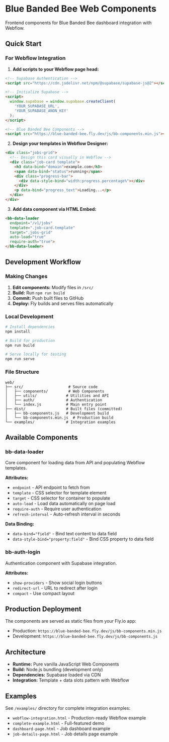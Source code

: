 # Blue Banded Bee Web Components

Frontend components for Blue Banded Bee dashboard integration with Webflow.

## Quick Start

### For Webflow Integration

1. **Add scripts to your Webflow page head:**

```html
<!-- Supabase Authentication -->
<script src="https://cdn.jsdelivr.net/npm/@supabase/supabase-js@2"></script>

<!-- Initialize Supabase -->
<script>
  window.supabase = window.supabase.createClient(
    'YOUR_SUPABASE_URL',
    'YOUR_SUPABASE_ANON_KEY'
  );
</script>

<!-- Blue Banded Bee Components -->
<script src="https://blue-banded-bee.fly.dev/js/bb-components.min.js"></script>
```

2. **Design your templates in Webflow Designer:**

```html
<div class="jobs-grid">
  <!-- Design this card visually in Webflow -->
  <div class="job-card template">
    <h3 data-bind="domain">example.com</h3>
    <span data-bind="status">running</span>
    <div class="progress-bar">
      <div data-style-bind="width:progress.percentage%"></div>
    </div>
    <p data-bind="progress_text">Loading...</p>
  </div>
</div>
```

3. **Add data component via HTML Embed:**

```html
<bb-data-loader 
  endpoint="/v1/jobs"
  template=".job-card.template"
  target=".jobs-grid"
  auto-load="true"
  require-auth="true">
</bb-data-loader>
```

## Development Workflow

### Making Changes

1. **Edit components:** Modify files in `/src/`
2. **Build:** Run `npm run build`
3. **Commit:** Push built files to GitHub
4. **Deploy:** Fly builds and serves files automatically

### Local Development

```bash
# Install dependencies
npm install

# Build for production
npm run build

# Serve locally for testing
npm run serve
```

### File Structure

```
web/
├── src/                    # Source code
│   ├── components/         # Web Components
│   ├── utils/             # Utilities and API
│   ├── auth/              # Authentication
│   └── index.js           # Main entry point
├── dist/                  # Built files (committed)
│   ├── bb-components.js   # Development build
│   └── bb-components.min.js  # Production build
└── examples/              # Integration examples
```

## Available Components

### bb-data-loader

Core component for loading data from API and populating Webflow templates.

**Attributes:**
- `endpoint` - API endpoint to fetch from
- `template` - CSS selector for template element
- `target` - CSS selector for container to populate
- `auto-load` - Load data automatically on page load
- `require-auth` - Require user authentication
- `refresh-interval` - Auto-refresh interval in seconds

**Data Binding:**
- `data-bind="field"` - Bind text content to data field
- `data-style-bind="property:field"` - Bind CSS property to data field

### bb-auth-login

Authentication component with Supabase integration.

**Attributes:**
- `show-providers` - Show social login buttons
- `redirect-url` - URL to redirect after login
- `compact` - Use compact layout

## Production Deployment

The components are served as static files from your Fly.io app:

- Production: `https://blue-banded-bee.fly.dev/js/bb-components.min.js`
- Development: `https://blue-banded-bee.fly.dev/js/bb-components.js`

## Architecture

- **Runtime:** Pure vanilla JavaScript Web Components
- **Build:** Node.js bundling (development only)
- **Dependencies:** Supabase loaded via CDN
- **Integration:** Template + data slots pattern with Webflow

## Examples

See `/examples/` directory for complete integration examples:

- `webflow-integration.html` - Production-ready Webflow example
- `complete-example.html` - Full-featured demo
- `dashboard-page.html` - Job dashboard example
- `job-details-page.html` - Job details page example